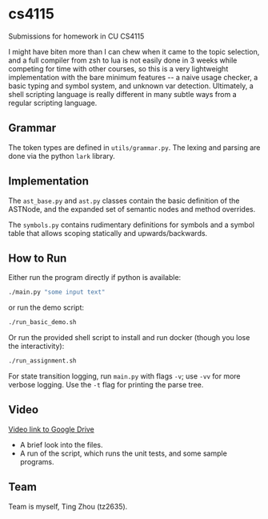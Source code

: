 # cs4115

Submissions for homework in CU CS4115

I might have biten more than I can chew when it came to the topic selection,
and a full compiler from zsh to lua is not easily done in 3 weeks while
competing for time with other courses, so this is a very lightweight
implementation with the bare minimum features -- a naive usage checker,
a basic typing and symbol system, and unknown var detection. Ultimately,
a shell scripting language is really different in many subtle ways from a
regular scripting language.

## Grammar

The token types are defined in `utils/grammar.py`. The lexing and parsing
are done via the python `lark` library.

## Implementation

The `ast_base.py` and `ast.py` classes contain the basic definition of the
ASTNode, and the expanded set of semantic nodes and method overrides.

The `symbols.py` contains rudimentary definitions for symbols and a symbol
table that allows scoping statically and upwards/backwards.

## How to Run

Either run the program directly if python is available:

```sh
./main.py "some input text"
```

or run the demo script:

```sh
./run_basic_demo.sh
```

Or run the provided shell script to install and run docker (though you
lose the interactivity):

```sh
./run_assignment.sh
```

For state transition logging, run `main.py` with flags `-v`; use `-vv` for
more verbose logging. Use the `-t` flag for printing the parse tree.

## Video

[Video link to Google Drive](https://drive.google.com/file/d/1NQZz1_kdZ7L0GkGI0rx5SVgOAcTeQmnu/view?usp=sharing)

- A brief look into the files.
- A run of the script, which runs the unit tests, and some sample programs.

## Team

Team is myself, Ting Zhou (tz2635).

